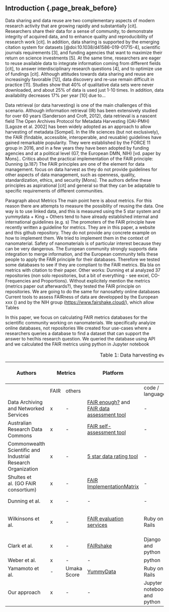## Introduction {.page_break_before}

<!--
Outline of the introduction:

- Importance of data-driven approaches in the life science  
- The number of produced data is increasing at extremely high rate  
- Differently from the past, researchers are more and more willing to share their data  
- At the same time, researchers are interested in reusing data  
- Data sharing and reuse are two sides of the same coin. It is important that researchers that share data provide sufficient information for data to be findable, accessible, interoperable, and reusable (FAIR)  
- A few words about FAIR  
- There is need to quantify FAIRness: literature comparison about existing approaches  
- In this paper, we present one possible approach to calculate FAIR maturity indicators.  

-->

<!--DATA SHARING AND REUSE-->
Data sharing and data reuse are two complementary aspects of modern research activity that are growing rapidly and substantially [cit].
Researchers share their data
for a sense of community,
to demonstrate integrity of acquired data, <!--integrity-->
and to enhance quality and reproducibility of research work [cit]. <!--and to benchmark findings and methodologies [cit].-->
In addition, data sharing is supported by
the emerging citation system for datasets [@doi:10.1038/d41586-019-01715-4],
scientific journals requirements [3],
and funding agencies that want to maximize their return on science investments [5].
At the same time, researchers are eager to reuse available data
to integrate information coming from different fields [cit],
to answer interdisciplinary research questions  [4],
and to optimize use of fundings [cit].
Although attitudes towards data sharing and reuse are increasingly favorable [12], data discovery and re-use remain difficult in practice [11].
Studies show that 40%  of  qualitative  data  sets  were  never downloaded, and about 25% of data is used just 1-10 times.
In addition, data availability decreases 17% per year [10] due to...


<!--
Both data sharing and reuse require technical support to be in practice.
Researchers who want to share need public or institutional infrastructure where to store their data,
 as it has been shown that personal link broke. Shared data are commonly stored in private or public repositories.
Private repositories are not recommended as links to private repositories are often broken[7] and .
Public repositories are preferable as they provide unique data identifiers (DOI) that assure persistence of store data and provide valid support to researchers.

At the same time, researchers that want to reuse data must be able to find data.
-->
<!--
Data are the one of the basis of scientific investigations. Because of rapid technical advancement, researchers increasingly produce larger amounts of data at high speed.

It took 12 years to sequence the first human genome, while now scientists can sequence 200 human genome in one week due to the Next Generation Sequencing (NGS) [@doi:10.1038/nature09796].
Similarly, ...
<!--(*double-check: this reference is from 2011, there might be more recent*).-->
<!--
This massive data production not only causes new technical challenges for data storage and management, but also is accompanied by a cultural change in the research community.
Traditionally, data usage follows a linear pattern: data are collected and analyzed, reported in publications, and stored in proprietary hardware [Griffit: @doi:10.12688/f1000research.12344.2],
and shared only with close collaborators [cit].
Nowadays, researchers are more and more willing to share their data and reuse data created in other laboratories.
In this work context, data management becomes fundamental.  Data need to be standardized, stored with safety and ethical care, high quality, and provide tools for citation.  
<!-- and to create knowledge [1] through hypothesis testing [9],  and they are the source of all deep learning and machine learning, in silico testing avoiding animal testing.-->
<!--%\shared data need to be open, properly documented and trustable, of high quality, with ethical approval, and a proper citation policy -->

<!--
Data sharing and data reuse are not trivial tasks.


[1] Curty 2017. Attitudes and norms affecting scientists’ data reuse
[2] Nature
[3]
[4] 21 in Curty
[5] 18-20 in Curty
[6] Paper of science cafe [@doi:10.12688/f1000research.12344.2]
[7] Gil? /  \cite{King2007}
[8] Mardis E.R. A decade’s perspective on DNA sequencing technology %(https://www.nature.com/articles/nature09796)
[9] https://phys.org/news/2018-10-big-science.html
[10] Vines
[11] Poole, 2015 from wiggings
[12] Curty et al. 2017
[13]Bishop  and  Kuula-Luumi  (2017)  (ref in )
%Nanoscience is part of life sciences (paper by Karcher)


One of the main point is that researchers need to be able to find the data that they need. Retrieving data is fundamental to reuse data. On of the guidelines we have is the FAIR metrics



Nice intro in Gregory:
Open research data are touted as having the potential to
transform science and fast-track the development of new knowledge (Gray, 2009).


Problems:
From Gary King \cite{King2007:

- URL are given, but they dont last for long.   
- Data created a few years ago

---
Data reuse is fundamental to researchers to maximize the amount of information that can be extracted from data while minimizing data creation costs.
In addition, data are important to  
-->

<!--%Databases are build with various architectures. Researchers usually access databases using the user interface. However, it is becoming more and more frequent to access databases with programmating access, which uses APIs. -->

<!--DATA SHARING AND REUSE IN OTHER DISCIPLINES-->

<!--Data sharing and reuse have been established common practices in some research fields for some years. See report + King

Sharing and reusing data requires infrastructure and guidelines.
Currently data are stored in databases with different architecture. This makes it hard for researchers to access the data in an organized and fruitful way.
Data sharing and reuse is not a novelty, as many disciplines (e.g. climatologists, ubatomic physics, see imming interview from page 25 but also others) have been doing it for a while.
FAIR principles explicit some of the datamenagement principles used in communities that manage large amount of open data (e.g. Imming, page 14, page 19) + King
-->

Data retrieval (or data harvesting) is one of the main challenges of this scenario.
Although information retrieval (IR) has been extensively studied for over 60 years (Sanderson and Croft, 2012), data retrieval is a nascent field
The Open Archives Protocol for Metadata Harvesting (OAI-PMH) [Lagoze et al. 2002] has been widely adopted as an approach to allow harvesting of metadata [Sompel].
In the life sciences (but not exclusively), the FAIR (findable, accessible, interoperable, and reusable) guidelines have gained remarkable popularity.
They were established by the FORCE 11 group in 2016, and in a few years they have been adopted by funding agencies and at a political level (G7, the European DMN, NIH) [vd. paper by Mons]..
Critics about the practical implementation of the FAIR principle: Dunning (p.187)
The FAIR principles are one of the element for data management. focus on data harvest as they do not provide guidelines for other aspects of data management, such as openness, quality, standardization, ethics, and security [Mons].
The authors define these principles as aspirational [cit] and general so that they can be adaptable to specific requirements of different communities.


<!--harvestable in an interoperable manner (interoperability is about harvesting, not about data format, but about metadata formats)
Dunning: The FAIR guidelines are a fairly recent invention, published in 2014. Many of the data repositories have histories longer than that, and draw on discipline-based practices that have well established protocols for how data should be shared.s -->

<!--
History of FAIR:

-fairsharing.org website [Sansone2019]
-http://fairmetrics.org/: fair metrics working group. Metrics will be progressively implemented in the FAIRsharing registry [Sansone2019]

the ‘computability’ of standards is core to the development of FAIR metrics to measure the level of compliance of a given dataset against the relevant metadata [Sansone2019]

- vd. https://www.force11.org/datacitationprinciples

Three are the papers to reference for sure:    

- FAIR data
- FAIR metrics  
- nanopublications

Both machines and humans should be able to find the data
-->

<!--FAIR METRICS - LITERATURE-->
Paragraph about Metrics
The main point here is about metrics.
For this reason there are attempts to measure the possiblity of reusing the data.
One way is to use linked data, and this is measured using the 5 star system and yummydata + King + Others tend to have already established internal and international guidelines (e.g. s)
The promoters of the FAIR principle have recently written a guideline for metrics. They are in this paper, a website and this github repository. They do not provide any concrete example on how to implement them. We tried to implement them in the context of nanomaterial. Safety of nanomaterials is of particular interest because they can be very dangerous. The European community strongly supports data integration to merge information, and the European community tells these people to apply the FAIR principle for their databases. Therefore we tested some databases to see if they are compliant to the FAIR metrics.
Bla bla on metrics with citation to their paper. Other works: Dunning et al analyzed 37 repositories (non solo repositories, but a bit of everything - see excel, CO-Frequencies and Proportions). Without explicitely mention the metrics (metrics paper out afterwards?), they tested the FAIR principle on repositories. We are going to do the same for nanosafety online databases
Current tools to assess FAIRness of data are developped by the European xxx () and by the NIH group (https://www.fairshake.cloud/), which allow
Tables

<!--OUR CONTRIBUTION-->
In this paper, we focus on calculating FAIR metrics databases for the scientific community working on nanomaterials.
We specifically analyize online databases, not repositories
We created four use-cases where a researchers queries a database to find a dataset that can support the answer to her/his research question. We queried the database using API and we calculated the FAIR metrics using python in Jupyter notebook  


<a name="literature"></a>
<table style="width:100%;">
<caption><span>Table 1:</span> Data harvesting evaluators in the literature. </caption>

<colgroup>
<col style="width: 13%" /> <!-- authors -->
<col style="width:  7%" /> <!-- metrics - fair -->
<col style="width:  7%" /> <!-- metrics - other -->
<col style="width: 15%" /> <!-- platform -->
<col style="width: 11%" /> <!-- automatic - code / language -->
<col style="width: 11%" /> <!-- automatic - metadata format -->
<col style="width: 11%" /> <!-- automatic - protocol  -->
<col style="width: 10%" /> <!-- manual -->
<col style="width: 10%" /> <!-- repository -->
</colgroup>

<thead>
<tr class="header">
<th colspan="1">Authors</th>
<th colspan="2">Metrics</th>
<th colspan="1">Platform</th>
<th colspan="3">Automatic assessment</th>
<th colspan="1">Manual assessment</th>
<th colspan="1">Data / code repository</th>
</tr>
</thead>

<tbody>
<tr class="odd">
<td></td>
<td>FAIR</td>
<td>others</td>
<td></td>
<td>code / language</td>
<td>metadata format</td>
<td>protocol / library</td>
<td></td>
<td></td>
</tr>



<tr class="even">
<td>Data Archiving and Networked Services</td>
<td>x</td>
<td>-</td>
<td><a href="https://docs.google.com/forms/d/e/1FAIpQLSf7t1Z9IOBoj5GgWqik8KnhtH3B819Ch6lD5KuAz7yn0I0Opw/viewform">FAIR enough?</a> and <a href="https://www.surveymonkey.com/r/fairdat">FAIR data assessment tool</a></td>
<td>-</td>
<td>-</td>
<td>-</td>
<td>x</td>
<td>-</td>
</tr>

<tr class="odd">
<td>Australian Research Data Commons</td>
<td>x</td>
<td>-</td>
<td><a href="https://www.ands-nectar-rds.org.au/fair-tool">FAIR self-assessment tool</a></td>
<td>-</td>
<td>-</td>
<td>-</td>
<td>x</td>
<td>-</td>
</tr>

<tr class="even">
<td>Commonwealth Scientific and Industrial Research Organization</td>
<td>x</td>
<td>-</td>
<td><a href="http://oznome.csiro.au/5star/">5 star data rating tool</a></td>
<td>-</td>
<td>-</td>
<td>-</td>
<td>x</td>
<td></td>
</tr>

<tr class="odd">
<td>Shultes et al. (GO FAIR consortium)</td>
<td>x</td>
<td>-</td>
<td><a href="https://docs.google.com/forms/d/1Oug6GowuG1jNZNsjklXOeEvPbUrhyuS_F-d185SOy6A/">FAIR ImplementationMatrix</a></td>
<td>-</td>
<td>-</td>
<td>-</td>
<td>x</td>
<td><a href="https://osf.io/n7uwp/">Open Science Framework</a></td>
</tr>

<tr class="even">
<td>Dunning et al. <!--<span class="citation" data-cites="171FPA92w">[<a href="#ref-171FPA92w" role="doc-biblioref">5</a>]</span> --> </td>
<td>x</td>
<td>-</td>
<td>-</td>
<td>-</td>
<td>-</td>
<td>-</td>
<td>x</td>
<td><a href="https://data.4tu.nl/repository/uuid:5146dd06-98e4-426c-9ae5-dc8fa65c549f">Data repository</a></td>
</tr>

<tr class="even">
<td>Wilkinsons et al.</td>
<td>x</td>
<td>-</td>
<td><a href="https://fairsharing.github.io/FAIR-Evaluator-FrontEnd/#!/">FAIR evaluation services</a></td>
<td>Ruby on Rails</td>
<td>JSON, Microformat, JSSON-LD, RDFa</td>
<td>nanopublications</td>
<td>-</td>
<td><a href="https://github.com/FAIRMetrics/Metrics/tree/master/MaturityIndicators/Gen2">GitHub</a></td>
</tr>

<tr class="odd">
<td>Clark et al. <!--<span class="citation" data-cites="aNdiyMUf">[<a href="#ref-aNdiyMUf" role="doc-biblioref">3</a>]</span></td> -->
<td>x</td>
<td>-</td>
<td><a href="https://fairshake.cloud/">FAIRshake</a></td>
<td>Django and python</td>
<td>RDF</td>
<td>Extruct</td>
<td>?</td>
<td><a href="https://github.com/MaayanLab/FAIRshake">GitHub</a></td>
</tr>

<tr class="odd">
<td>Weber et al. <!-- <span class="citation" data-cites="fX0kfRFY">[<a href="#ref-fX0kfRFY" role="doc-biblioref">4</a>]</span> --> </td>
<td>x</td>
<td>-</td>
<td>-</td>
<td>python</td>
<td>DataCite</td>
<td>OAI-OMH</td>
<td>-</td>
<td><a href="https://gitlab.lrz.de/ubiquando/ubiquando">GitLab</a></td>
</tr>


<tr class="even">
<td>Yamamoto et al. <!--<span class="citation" data-cites="3smVei4S">[<a href="#ref-3smVei4S" role="doc-biblioref">6</a>]</span> --></td>
<td>-</td>
<td>Umaka Score</td>
<td><a href="https://yummydata.org/">YummyData</a></td>
<td>Ruby on Rails</td>
<td>RDF, JSON, JSON-LD</td>
<td>SPARQL</td>
<td>-</td>
<td><a href="https://github.com/dbcls/umakadata">GitHub</a></td>
</tr>


<tr class="odd">
<td>Our approach</td>
<td>x</td>
<td>-</td>
<td>-</td>
<td>Jupyter notebook and python</td>
<td>XML, JSON</td>
<td>request?</td>
<td>x(partially)</td>
<td>GitHub</td>
</tr>

<!--
<tr class="even">
<td>Berners-Lee et al. [ref]</td>
<td>-</td>
<td>5 stars open data</td>
<td>-</td>
<td>-</td>
<td>-</td>
<td>-</td>
<td>-</td>
<td>-</td>
</tr>
-->


</tbody>
</table>


<!--
| Authors                                                      | Metrics                 || Platform                                                                                                                                                                                    | Automatic assessment                                                                 ||| Manual assessment| Data/code repository                                                                        |
|--------------------------------------------------------------|------|-------------------|---------------------------------------------------------------------------------------------------------------------------------------------------------------------------------------------|-----------------------------|-----------------------------------|----------------------|------------------|---------------------------------------------------------------------------------------------|  
|                                                              | FAIR | others            |                                                                                                                                                                                             | code / language             | metadata  format                  | protocol or  library |                  |                                                                                             |
| Wilkinsons et al.                                            | x    | -                 | [FAIR evaluation services](https://fairsharing.github.io/FAIR-Evaluator-FrontEnd/#!/)                                                                                                       | Ruby on Rails               | JSON, Microformat, JSSON-LD, RDFa | nanopublications     | -                | [GitHub](https://github.com/FAIRMetrics/Metrics/tree/master/MaturityIndicators/Gen2)        |
| Clark et al. [@doi:10.1101/657676]                           | x    | -                 | [FAIRshake](https://fairshake.cloud/)                                                                                                                                                       | Django and python           | RDF                               | Extruct              | x                | [GitHub](https://github.com/MaayanLab/FAIRshake)                                            |
| Data Archiving and Networked Services                        | x    | -                 | [FAIR enough?](https://docs.google.com/forms/d/e/1FAIpQLSf7t1Z9IOBoj5GgWqik8KnhtH3B819Ch6lD5KuAz7yn0I0Opw/viewform) and [FAIR data assessment tool](https://www.surveymonkey.com/r/fairdat) | -                           | -                                 | -                    | x                | -                                                                                           |
| Australian Research Data Commons                             | x    | -                 | [FAIR self-assessment tool](https://www.ands-nectar-rds.org.au/fair-tool)                                                                                                                   | -                           | -                                 | -                    | x                | -                                                                                           |
| Commonwealth Scientific and Industrial Research Organization | x    | -                 | [5 star data rating tool](http://oznome.csiro.au/5star/)                                                                                                                                    | -                           | -                                 | ?                    | -                |                                                                                             |
| Shultes et al. (GO FAIR consortium)                          | x    | -                 | [FAIR ImplementationMatrix](https://docs.google.com/forms/d/1Oug6GowuG1jNZNsjklXOeEvPbUrhyuS_F-d185SOy6A/)                                                                                  | -                           | -                                 | -                    | x                | [Open ScienceFramework](https://osf.io/n7uwp/)                                              |
| Weber et al. [@tag:tag_weber]                                | x    | -                 | -                                                                                                                                                                                           | python                      | DataCite                          | OAI-OMH              | -                | [GitLab](https://gitlab.lrz.de/ubiquando/ubiquando)                                         |
| Dunning et al. [@tag:tag_dunning]                            | x    | -                 | -                                                                                                                                                                                           | -                           | -                                 | -                    | x                | [Data repository](https://data.4tu.nl/repository/uuid:5146dd06-98e4-426c-9ae5-dc8fa65c549f) |
| Yamamoto et al. [@tag:tag_yamamoto]                          | -    | Umaka Score       | [YummyData](https://yummydata.org/)                                                                                                                                                         | Ruby on Rails               | RDF, JSON, JSON-LD                | SPARQL               | -                | [GitHub](https://github.com/dbcls/umakadata)                                                |
| Berners-Lee et al. [ref]                                     | -    | 5 stars open data | -                                                                                                                                                                                           | -                           | -                                 | -                    | -                | -                                                                                           |
| Our approach                                                 | x    | -                 | -                                                                                                                                                                                           | Jupyter notebook and python | XML, JSON                         | request?             | x(partially)     | GitHub                                                                                      |



Table: Data harvesting evaluators in the literature.
{#tbl:literature}
-->
